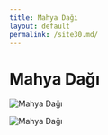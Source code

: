 ```yaml
---
title: Mahya Dağı
layout: default
permalink: /site30.md/
---
```

Mahya Dağı
===========================================================================


![Mahya Dağı](https://www.thebestviewpoints.com/wp-content/uploads/2020/05/AAA4044.jpg)

![Mahya Dağı](https://www.thebestviewpoints.com/wp-content/uploads/2020/05/AAA4039-HDR.jpg)